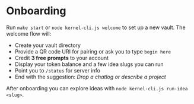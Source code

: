 # Onboarding

Run `make start` or `node kernel-cli.js welcome` to set up a new vault.
The welcome flow will:

- Create your vault directory
- Provide a QR code URI for pairing or ask you to type `begin here`
- Credit **3 free prompts** to your account
- Display your token balance and a few idea slugs you can run
- Point you to `/status` for server info
- End with the suggestion: *Drop a chatlog or describe a project*

After onboarding you can explore ideas with `node kernel-cli.js run-idea <slug>`.
